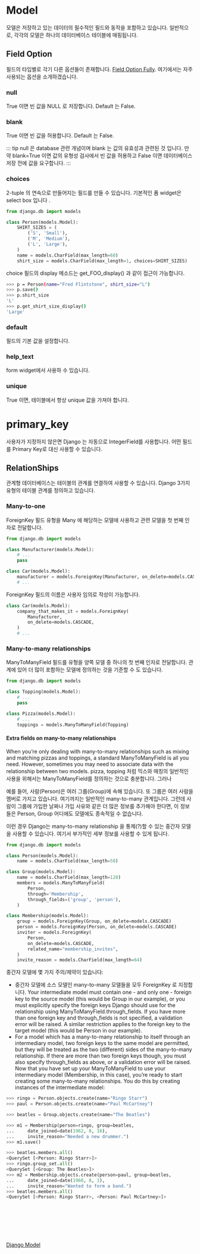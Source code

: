 # Model

모델은 저장하고 있는 데이터의 필수적인 필드와 동작을 포함하고 있습니다. 일반적으로, 각각의 모델은 하나의 데이터베이스 테이블에 매핑됩니다.


## Field Option
필드의 타입별로 각기 다른 옵션들이 존재합니다. [Field Option Fully](https://docs.djangoproject.com/en/3.0/ref/models/fields/#common-model-field-options). 여기에서는 자주 사용되는 옵션을 소개하겠습니다. 
### null
True 이면 빈 값을 NULL 로 저장합니다. Default 는 False.

### blank
True 이면 빈 값을 허용합니다. Default 는 False.

::: tip 
null 은 database 관련 개념이며 blank 는 값의 유효성과 관련된 것 입니다. 만약 blank=True 이면 값의 유형성 검사에서 빈 값을 허용하고 False 이면 데이터베이스 저장 전에 값을 요구합니다. 
:::

### choices
2-tuple 의 연속으로 만들어지는 필드를 만들 수 있습니다. 기본적인 폼 widget은 select box 입니다 .



```python
from django.db import models

class Person(models.Model):
    SHIRT_SIZES = (
        ('S', 'Small'),
        ('M', 'Medium'),
        ('L', 'Large'),
    )
    name = models.CharField(max_length=60)
    shirt_size = models.CharField(max_length=1, choices=SHIRT_SIZES)
```
choice 필드의 display 메소드는 get_FOO_display() 과 같이 접근이 가능합니다. 
```bash 
>>> p = Person(name="Fred Flintstone", shirt_size="L")
>>> p.save()
>>> p.shirt_size
'L'
>>> p.get_shirt_size_display()
'Large'
```

### default
필드의 기본 값을 설정합니다.

### help_text
form widget에서 사용하 수 있습니다. 

### unique
True 이면, 테이블에서 항상 unique 값을 가져야 합니다. 

# primary_key
사용자가 지정하지 않은면 Django 는 자동으로 IntegerField를 사용합니다. 어떤 필드를 Primary Key로 대신 사용할 수 있습니다.


## RelationShips
관계형 데이터베이스는 테이블의 관계를 연결하여 사용할 수 있습니다. Django 3가지 유형의 테이블 관계를 정의하고 있습니다. 

### Many-to-one
ForeignKey 필드 유형을 Many 에 해당하는 모델에 사용하고 관련 모델을 첫 번째 인자로 전달합니다.  
```python
from django.db import models

class Manufacturer(models.Model):
    # ...
    pass

class Car(models.Model):
    manufacturer = models.ForeignKey(Manufacturer, on_delete=models.CASCADE)
    # ...
```
ForeignKey 필드의 이름은 사용자 임의로 작성이 가능합니다. 
```python
class Car(models.Model):
    company_that_makes_it = models.ForeignKey(
        Manufacturer,
        on_delete=models.CASCADE,
    )
    # ...
```

### Many-to-many relationships
ManyToManyField 필드를 유형을 양쪽 모델 중 하나의 첫 번째 인자로 전달합니다. 관계에 있어 더 많이 포함하는 모델에 정의하는 것을 기준할 수 도 있습니다.
```python
from django.db import models

class Topping(models.Model):
    # ...
    pass

class Pizza(models.Model):
    # ...
    toppings = models.ManyToManyField(Topping)
```
#### Extra fields on many-to-many relationships
When you’re only dealing with many-to-many relationships such as mixing and matching pizzas and toppings, a standard ManyToManyField is all you need. However, sometimes you may need to associate data with the relationship between two models.
pizza, topping 처럼 믹스와 매칭의 일반적인 사용을 위해서는 ManyToManyField를 정의하는 것으로 충분합니다. 그러나 

<p>
예를 들어, 사람(Person)은 여러 그룹(Group)에 속해 있습니다. 또 그룹은 여러 사람을 멤버로 가지고 있습니다. 여기까지는 일반적인 many-to-many 관계입니다. 그런데 사람이 그룹에 가입한 날짜나 가입 사유와 같은 더 많은 정보를 추가해야 한다면, 이 정보들은 Person, Group 어디에도 모델에도 종속적일 수 없습니다. 
<p>
이런 경우 Django는 many-to-many relationship 을 통제(?)할 수 있는 중간자 모델을 사용할 수 있습니다. 여기서 부가적인 세부 정보를 사용할 수 있게 됩니다. 

```python
from django.db import models

class Person(models.Model):
    name = models.CharField(max_length=50)

class Group(models.Model):
    name = models.CharField(max_length=128)
    members = models.ManyToManyField(
        Person,
        through='Membership',
        through_fields=('group', 'person'),
    )

class Membership(models.Model):
    group = models.ForeignKey(Group, on_delete=models.CASCADE)
    person = models.ForeignKey(Person, on_delete=models.CASCADE)
    inviter = models.ForeignKey(
        Person,
        on_delete=models.CASCADE,
        related_name="membership_invites",
    )
    invite_reason = models.CharField(max_length=64)
```
중간자 모델에 몇 가지 주의/제약이 있습니다:

* 중간자 모델에 소스 모델인 many-to-many 모델들을 모두 ForeignKey 로 지정합니다.  Your intermediate model must contain one - and only one - foreign key to the source model (this would be Group in our example), or you must explicitly specify the foreign keys Django should use for the relationship using ManyToManyField.through_fields. If you have more than one foreign key and through_fields is not specified, a validation error will be raised. A similar restriction applies to the foreign key to the target model (this would be Person in our example).
* For a model which has a many-to-many relationship to itself through an intermediary model, two foreign keys to the same model are permitted, but they will be treated as the two (different) sides of the many-to-many relationship. If there are more than two foreign keys though, you must also specify through_fields as above, or a validation error will be raised.
Now that you have set up your ManyToManyField to use your intermediary model (Membership, in this case), you’re ready to start creating some many-to-many relationships. You do this by creating instances of the intermediate model:
<p>


```python
>>> ringo = Person.objects.create(name="Ringo Starr")
>>> paul = Person.objects.create(name="Paul McCartney")

>>> beatles = Group.objects.create(name="The Beatles")

>>> m1 = Membership(person=ringo, group=beatles,
...     date_joined=date(1962, 8, 16),
...     invite_reason="Needed a new drummer.")
>>> m1.save()

>>> beatles.members.all()
<QuerySet [<Person: Ringo Starr>]>
>>> ringo.group_set.all()
<QuerySet [<Group: The Beatles>]>
>>> m2 = Membership.objects.create(person=paul, group=beatles,
...     date_joined=date(1960, 8, 1),
...     invite_reason="Wanted to form a band.")
>>> beatles.members.all()
<QuerySet [<Person: Ringo Starr>, <Person: Paul McCartney>]>
```



```python

```

```python

```

```python

```

```python

```

```python

```

```python

```

```python

```

[Django Model](https://docs.djangoproject.com/en/3.0/topics/db/models/)